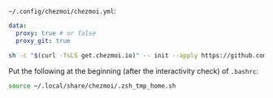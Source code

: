 `~/.config/chezmoi/chezmoi.yml`:

```yaml
data:
  proxy: true # or false
  proxy_git: true
```

```sh
sh -c "$(curl -fsLS get.chezmoi.io)" -- init --apply https://github.com/tianze0926/lab-dotfiles
```

Put the following at the beginning (after the interactivity check) of `.bashrc`:

```sh
source ~/.local/share/chezmoi/.zsh_tmp_home.sh
```
```
```
